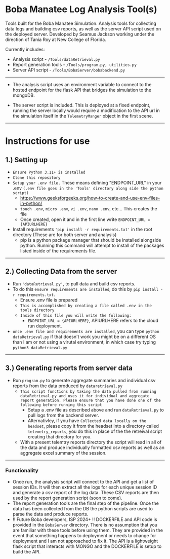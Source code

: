 # Boba Manatee Log Analysis Tool(s) 
Tools built for the Boba Manatee Simulation. Analysis tools for collecting data logs and building csv reports, as well as the server API script used on the deployed server. Developed by Seamus Jackson working under the direction of Tania Roy at New College of Florida. 

Currently includes:
- Analysis script - `/Tools/dataRetrieval.py`
- Report generation tools - `/Tools/program.py, utilities.py`
- Server API script - `/Tools/BobaServer/bobabackend.py`
----

- The analysis script uses an environment variable to connect to the hosted endpoint for the flask API that bridges the simulation to the mongoDB.

- The server script is included. This is deployed at a fixed endpoint, running the server locally would require a modification to the API url in the simulation itself in the `TelemetryManger` object in the first scene. 

----

# Instructions for use 

## 1.) Setting up

- `Ensure Python 3.11+ is installed`
- `Clone this repository`
- `Setup your .env file.` These means defining "ENDPOINT_URL" in your .env
  `(.env file goes in the 'Tools' directory along side the python script)`
    - https://www.geeksforgeeks.org/how-to-create-and-use-env-files-in-python/
    - `touch .env`, `micro .env`, `vi .env`, `nano .env`, etc... This creates the file
    - Once created, open it and in the first line write `ENDPOINT_URL = {APIURLHERE}`
- Install requirements `'pip install -r requirements.txt'` in the root directory (These are for both server and analysis)
  - pip is a python package manager that should be installed alongside python. Running this command will attempt to install of the packages listed inside of the requirements file. 

----

## 2.) Collecting Data from the server 
- Run `'dataRetrieval.py'`, to pull data and build csv reports.
- To do this `ensure requirements are installed`, do this by `pip install -r requirements.txt`.
  - Ensure .env file is prepared
  - `This is accomplished by creating a file called .env in the tools directory`
  - `Inside of this file you will write the following:`
    - `ENDPOINT_URL = {APIURLHERE}`, APIURLHERE refers to the cloud run deployment.
- `once .env file and requirements are installed`, you can type `python dataRetrieval.py` if that doesn't work you might be on a different OS than I am or not using a virutal environment, in which case try typing `python3 dataRetrieval.py` 

----

## 3.) Generating reports from server data 
- Run `program.py` to generate aggregate summaries and individual csv reports from the data produced by `dataretrieval.py`
  - `This script functions by taking the data pulled from running dataRetrieval.py and uses it for individual and aggregate report generation. Please ensure that you have done one of the following before running this script`
    - Setup a .env file as described above and run `dataRetrieval.py` to pull logs from the backend server.
    - Alternativley, if you have `Collected data locally on the headset`, please copy it from the headset into a directory called `telemetry_reports`, you do this in place of the the retreival script creating that directory for you.
  - With a present telemtry reports directory the script will read in all of the data and produce individually formatted csv reports as well as an aggregate excel summary of the session.   

----

### Functionality 
- Once run, the analysis script will connect to the API and get a list of session IDs. It will then extract all the logs for each unique session ID and generate a csv report of the log data. These CSV reports are then used by the report generation script (soon to come).
- The report generation tools are the final step of the pipeline. Once the data has been collected from the DB the python scripts are used to parse the data and produce reports.
- !! Future Boba developers, ISP 2024+ !! DOCKERFILE and API code is provided in the `BobaServer` directory. There is no assumption that you are familiar with these tools before using them. They are provided in the event that something happens to deployment or needs to change for deployment and I am not approached to fix it. The API is a lightweight flask script that interacts with MONGO and the DOCKERFILE is setup to build the API. 

